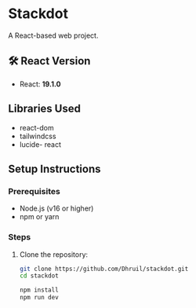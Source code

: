 
# Stackdot

A React-based web project.

## 🛠 React Version
- React: **19.1.0**

## Libraries Used

- react-dom
- tailwindcss
- lucide- react


## Setup Instructions

### Prerequisites

- Node.js (v16 or higher)
- npm or yarn

### Steps

1. Clone the repository:
   ```bash
   git clone https://github.com/Dhruil/stackdot.git
   cd stackdot

   npm install 
   npm run dev

